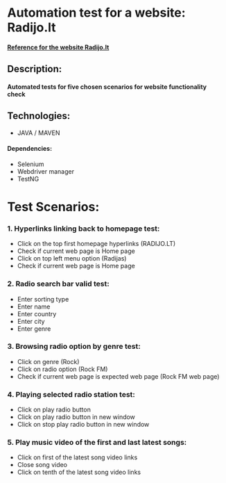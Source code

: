# Automation test for a website: Radijo.lt
#### [Reference for the website Radijo.lt](https://www.radijo.lt/)
## Description:
#### Automated tests for five chosen scenarios for website functionality check
## Technologies:
* JAVA / MAVEN
#### Dependencies:
* Selenium
* Webdriver manager
* TestNG
# Test Scenarios:
### 1. Hyperlinks linking back to homepage test:
* Click on the top first homepage hyperlinks (RADIJO.LT)
* Check if current web page is Home page
* Click on top left menu option (Radijas)
* Check if current web page is Home page
### 2. Radio search bar valid test:
* Enter sorting type
* Enter name
* Enter country
* Enter city
* Enter genre
### 3. Browsing radio option by genre test:
* Click on genre (Rock)
* Click on radio option (Rock FM)
* Check if current web page is expected web page (Rock FM web page)
### 4. Playing selected radio station test:
* Click on play radio button
* Click on play radio button in new window
* Click on stop play radio button in new window
### 5. Play music video of the first and last latest songs:
* Click on first of the latest song video links
* Close song video
* Click on tenth of the latest song video links